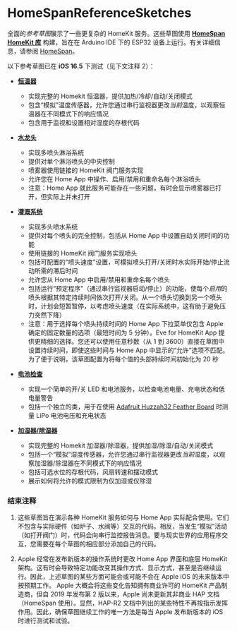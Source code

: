 # HomeSpanReferenceSketches

全面的*参考草图*展示了一些更复杂的 HomeKit 服务。这些草图使用 **[HomeSpan HomeKit 库](https://github.com/HomeSpan/HomeSpan)** 构建，旨在在 Arduino IDE 下的 ESP32 设备上运行。有关详细信息，请参阅 [HomeSpan](https://github.com/HomeSpan/HomeSpan)。

以下参考草图已在 **iOS 16.5** 下测试（见下文注释 2）：

* **[恒温器](Thermostat/Thermostat.ino)**
  * 实现完整的 Homekit 恒温器，提供加热/冷却/自动/关闭模式
  * 包含“模拟”温度传感器，允许您通过串行监视器更改*当前*温度，以观察恒温器在不同模式下的响应情况
  * 包含用于监视和设置相对湿度的存根代码

* **[水龙头](Faucet/Faucet.ino)**
  * 实现多喷头淋浴系统
  * 提供对单个淋浴喷头的中央控制
  * 喷雾器使用链接的 HomeKit 阀门服务实现
  * 允许您在 Home App 中操作、启用/禁用和重命名每个淋浴喷头
  * 注意：Home App 就此服务可能存在一些问题，有时会显示喷雾器已打开，但实际上并未打开

* **[灌溉系统](Irrigation/Irrigation.ino)**
  * 实现多头喷水系统
  * 提供对每个喷头的完全控制，包括从 Home App 中设置自动关闭时间的功能
  * 使用链接的 HomeKit 阀门服务实现喷头
  * 包括可配置的“喷头速度”设置，可模拟喷头打开/关闭时水实际开始/停止流动所需的滞后时间
  * 允许您从 Home App 中启用/禁用和重命名每个喷头
  * 包括运行“预定程序”（通过串行监视器启动/停止）的功能，使每个*启用*的喷头根据其特定持续时间依次打开/关闭。从一个喷头切换到另一个喷头时，计划会短暂暂停，以考虑喷头速度（在实际系统中，这有助于避免压力突然下降）
  * 注意：用于选择每个喷头持续时间的 Home App 下拉菜单仅包含 Apple 确定的固定数量的选项（最短时间为 5 分钟）。Eve for HomeKit App 提供更精细的选择。您还可以使用任意秒数（从 1 到 3600）直接在草图中设置持续时间，即使这些时间与 Home App 中显示的“允许”选项不匹配。为了便于说明，该草图配置为将每个值的头部持续时间初始化为 20 秒

* **[电池检查](BatteryCheck/BatteryCheck.ino)**
  * 实现一个简单的开/关 LED 和电池服务，以检查电池电量、充电状态和低电量警告
  * 包括一个独立的类，用于在使用 [Adafruit Huzzah32 Feather Board](https://www.adafruit.com/product/3405) 时测量 LiPo 电池电压和充电状态

* **[加湿器/除湿器](Humidifier-Dehydrated/Humidifier-Dehydrated.ino)**
  * 实现完整的 Homekit 加湿器/除湿器，提供加湿/除湿/自动/关闭模式
  * 包括一个“模拟”湿度传感器，允许您通过串行监视器更改*当前*湿度，以观察加湿器/除湿器在不同模式下的响应情况
  * 包括可选水位的存根代码，风扇转速和摆动模式
  * 展示如何将允许的模式限制为仅加湿或仅除湿

### 结束注释

1. 这些草图旨在演示各种 HomeKit 服务如何与 Home App 实际配合使用。它们不包含与实际硬件（如炉子、水阀等）交互的代码。相反，当发生“模拟”活动（如打开阀门）时，代码会向串行监控报告消息。要与现实世界的应用程序交互，您需要在每个草图的相应部分添加自己的代码。

1. Apple 经常在发布新版本的操作系统时更改 Home App 界面和底层 HomeKit 架构。这有时会导致特定功能改变其操作方式、显示方式，甚至是否继续运行。因此，上述草图的某些方面可能会或可能不会在 Apple iOS 的未来版本中按预期工作。 Apple 大概会将这些变化告知拥有商业许可的 HomeKit 产品制造商，但自 2019 年发布第 2 版以来，Apple 尚未更新其非商业 HAP 文档（HomeSpan 使用）。显然，HAP-R2 文档中列出的某些特性不再按指示发挥作用。因此，确保草图继续工作的唯一方法是每当 Apple 发布新版本的 iOS 时进行测试和试验。
